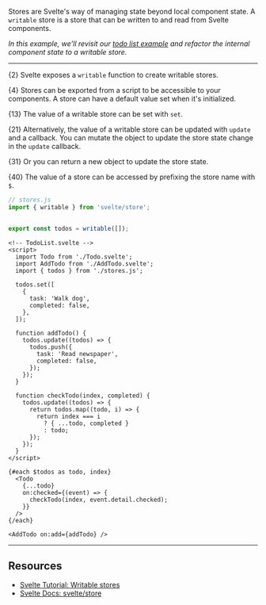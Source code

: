 Stores are Svelte's way of managing state beyond local component state. A `writable` store is a store that can be written to and read from Svelte components.

*In this example, we'll revisit our [todo list example](/state) and refactor the internal component state to a writable store.*

---

{2} Svelte exposes a `writable` function to create writable stores.

{4} Stores can be exported from a script to be accessible to your components. A store can have a default value set when it's initialized.

{13} The value of a writable store can be set with `set`.

{21} Alternatively, the value of a writable store can be updated with `update` and a callback. You can mutate the object to update the store state change in the `update` callback.

{31} Or you can return a new object to update the store state.

{40} The value of a store can be accessed by prefixing the store name with `$`.

```js
// stores.js
import { writable } from 'svelte/store';


export const todos = writable([]);
```

```svelte
<!-- TodoList.svelte -->
<script>
  import Todo from './Todo.svelte';
  import AddTodo from './AddTodo.svelte';
  import { todos } from './stores.js';

  todos.set([
    {
      task: 'Walk dog',
      completed: false,
    },
  ]);

  function addTodo() {
    todos.update((todos) => {
      todos.push({
        task: 'Read newspaper',
        completed: false,
      });
    });
  }

  function checkTodo(index, completed) {
    todos.update((todos) => {
      return todos.map((todo, i) => {
        return index === i
          ? { ...todo, completed }
          : todo;
      });
    });
  }
</script>

{#each $todos as todo, index}
  <Todo
    {...todo}
    on:checked={(event) => {
      checkTodo(index, event.detail.checked);
    }}
  />
{/each}

<AddTodo on:add={addTodo} />
```

---

## Resources

- [Svelte Tutorial: Writable stores](https://svelte.dev/tutorial/writable-stores)
- [Svelte Docs: svelte/store](https://svelte.dev/docs/svelte-store#writable)

